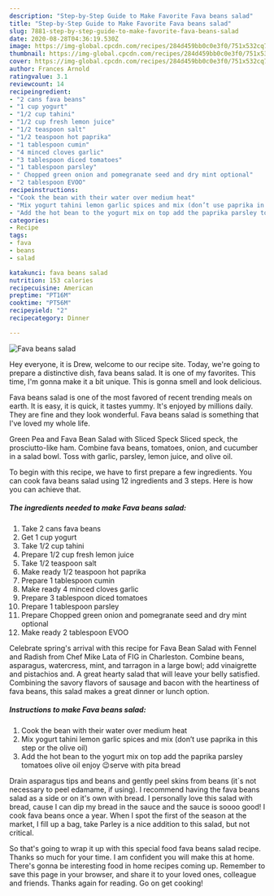 ```yaml
---
description: "Step-by-Step Guide to Make Favorite Fava beans salad"
title: "Step-by-Step Guide to Make Favorite Fava beans salad"
slug: 7881-step-by-step-guide-to-make-favorite-fava-beans-salad
date: 2020-08-28T04:36:19.530Z
image: https://img-global.cpcdn.com/recipes/284d459bb0c0e3f0/751x532cq70/fava-beans-salad-recipe-main-photo.jpg
thumbnail: https://img-global.cpcdn.com/recipes/284d459bb0c0e3f0/751x532cq70/fava-beans-salad-recipe-main-photo.jpg
cover: https://img-global.cpcdn.com/recipes/284d459bb0c0e3f0/751x532cq70/fava-beans-salad-recipe-main-photo.jpg
author: Frances Arnold
ratingvalue: 3.1
reviewcount: 14
recipeingredient:
- "2 cans fava beans"
- "1 cup yogurt"
- "1/2 cup tahini"
- "1/2 cup fresh lemon juice"
- "1/2 teaspoon salt"
- "1/2 teaspoon hot paprika"
- "1 tablespoon cumin"
- "4 minced cloves garlic"
- "3 tablespoon diced tomatoes"
- "1 tablespoon parsley"
- " Chopped green onion and pomegranate seed and dry mint optional"
- "2 tablespoon EVOO"
recipeinstructions:
- "Cook the bean with their water over medium heat"
- "Mix yogurt tahini lemon garlic spices and mix (don’t use paprika in this step or the olive oil)"
- "Add the hot bean to the yogurt mix on top add the paprika parsley tomatoes olive oil enjoy 😉serve with pita bread"
categories:
- Recipe
tags:
- fava
- beans
- salad

katakunci: fava beans salad 
nutrition: 153 calories
recipecuisine: American
preptime: "PT16M"
cooktime: "PT56M"
recipeyield: "2"
recipecategory: Dinner

---
```



![Fava beans salad](https://img-global.cpcdn.com/recipes/284d459bb0c0e3f0/751x532cq70/fava-beans-salad-recipe-main-photo.jpg)

Hey everyone, it is Drew, welcome to our recipe site. Today, we're going to prepare a distinctive dish, fava beans salad. It is one of my favorites. This time, I'm gonna make it a bit unique. This is gonna smell and look delicious.

Fava beans salad is one of the most favored of recent trending meals on earth. It is easy, it is quick, it tastes yummy. It's enjoyed by millions daily. They are fine and they look wonderful. Fava beans salad is something that I've loved my whole life.

Green Pea and Fava Bean Salad with Sliced Speck Sliced speck, the prosciutto-like ham. Combine fava beans, tomatoes, onion, and cucumber in a salad bowl. Toss with garlic, parsley, lemon juice, and olive oil.


To begin with this recipe, we have to first prepare a few ingredients. You can cook fava beans salad using 12 ingredients and 3 steps. Here is how you can achieve that.

<!--inarticleads1-->

##### The ingredients needed to make Fava beans salad:

1. Take 2 cans fava beans
1. Get 1 cup yogurt
1. Take 1/2 cup tahini
1. Prepare 1/2 cup fresh lemon juice
1. Take 1/2 teaspoon salt
1. Make ready 1/2 teaspoon hot paprika
1. Prepare 1 tablespoon cumin
1. Make ready 4 minced cloves garlic
1. Prepare 3 tablespoon diced tomatoes
1. Prepare 1 tablespoon parsley
1. Prepare  Chopped green onion and pomegranate seed and dry mint optional
1. Make ready 2 tablespoon EVOO


Celebrate spring&#39;s arrival with this recipe for Fava Bean Salad with Fennel and Radish from Chef Mike Lata of FIG in Charleston. Combine beans, asparagus, watercress, mint, and tarragon in a large bowl; add vinaigrette and pistachios and. A great hearty salad that will leave your belly satisfied. Combining the savory flavors of sausage and bacon with the heartiness of fava beans, this salad makes a great dinner or lunch option. 

<!--inarticleads2-->

##### Instructions to make Fava beans salad:

1. Cook the bean with their water over medium heat
1. Mix yogurt tahini lemon garlic spices and mix (don’t use paprika in this step or the olive oil)
1. Add the hot bean to the yogurt mix on top add the paprika parsley tomatoes olive oil enjoy 😉serve with pita bread


Drain asparagus tips and beans and gently peel skins from beans (it`s not necessary to peel edamame, if using). I recommend having the fava beans salad as a side or on it&#39;s own with bread. I personally love this salad with bread, cause I can dip my bread in the sauce and the sauce is soooo good! I cook fava beans once a year. When I spot the first of the season at the market, I fill up a bag, take Parley is a nice addition to this salad, but not critical. 

So that's going to wrap it up with this special food fava beans salad recipe. Thanks so much for your time. I am confident you will make this at home. There's gonna be interesting food in home recipes coming up. Remember to save this page in your browser, and share it to your loved ones, colleague and friends. Thanks again for reading. Go on get cooking!
